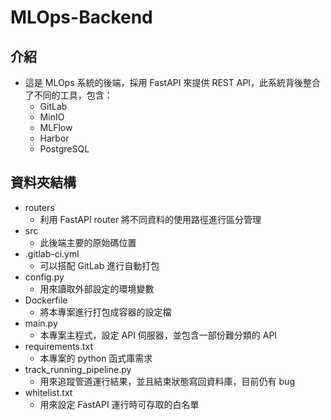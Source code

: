 # MLOps-Backend
## 介紹
- 這是 MLOps 系統的後端，採用 FastAPI 來提供 REST API，此系統背後整合了不同的工具，包含：
    - GitLab
    - MinIO
    - MLFlow
    - Harbor
    - PostgreSQL
## 資料夾結構
- routers
    - 利用 FastAPI router 將不同資料的使用路徑進行區分管理
- src
    - 此後端主要的原始碼位置
- .gitlab-ci.yml
    - 可以搭配 GitLab 進行自動打包
- config.py
    - 用來讀取外部設定的環境變數
- Dockerfile
    - 將本專案進行打包成容器的設定檔
- main.py
    - 本專案主程式，設定 API 伺服器，並包含一部份難分類的 API
- requirements.txt
    - 本專案的 python 函式庫需求
- track_running_pipeline.py
    - 用來追蹤管道運行結果，並且結束狀態寫回資料庫，目前仍有 bug
- whitelist.txt
    - 用來設定 FastAPI 運行時可存取的白名單